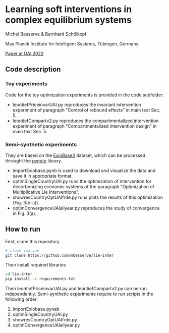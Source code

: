 # Learning soft interventions in complex equilibrium systems
Michel Besserve & Bernhard Schölkopf

Max Planck Institute for Intelligent Systems, Tübingen, Germany.

[Paper at UAI 2022](https://openreview.net/forum?id=HrBgldLo9ec)


## Code description
### Toy experiments
Code for the toy optimization experiments is provided in the code subfolder:
  -  leontiefPriceinvarUAI.py reproduces the invariant intervention experiment of paragraph “Control of rebound effects” in
main text Sec. 5,
  -  leontiefCompartv2.py reproduces the compartmentalized intervention experiment of paragraph “Compartmentalized
intervention design” in main text Sec. 5.

### Semi-synthetic experiments
They are based on the [ExioBase3](https://www.exiobase.eu/index.php/9-blog/31-now-available-exiobase2) dataset, which can be processed throught the [pymrio](https://pymrio.readthedocs.io) library. 
  -  importExiobase.pynb is used to download and visualize the data and save it in appropriate format.
  -  optimSingleCountryUAI.py runs the optimization of intervention for decorbonizing economic systems of the paragraph "Optimization of Multiplicative Lie Interventions".
  -  showresCountryOptUAIfrde.py runs plots the results of this optimization (Fig. 3(b-c)).
  -  optimConvergenceUAIallyear.py reproduces the study of convergence in Fig. 3(a).

## How to run

First, clone this repository  
```bash
# clone ima_vae   
git clone https://github.com/mbesserve/lie-inter
```
Then install required libraries
```bash
cd lie-inter
pip install -r requirements.txt
```
Then leontiefPriceinvarUAI.py and leontiefCompartv2.py can be run independently. Semi-synthetic experiments require to run scripts in the following order:
  1. importExiobase.pynab
  2. optimSingleCountryUAI.py
  3. showresCountryOptUAIfrde.py
  4. optimConvergenceUAIallyear.py

